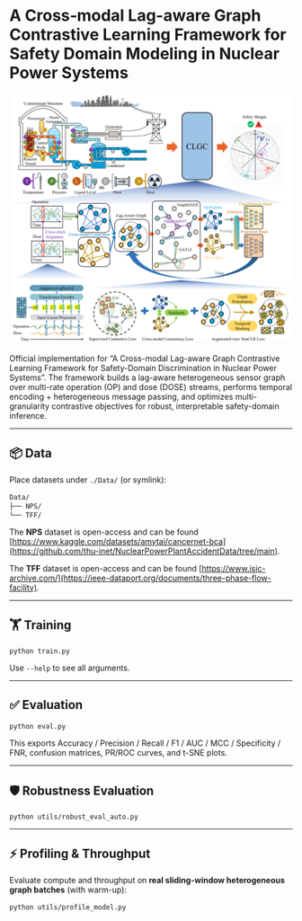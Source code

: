 
# A Cross‑modal Lag-aware Graph Contrastive Learning Framework for Safety Domain Modeling in Nuclear Power Systems

![image](https://github.com/JinlinYY/CLGC/blob/main/Abstract_graph.png)

Official implementation for “A Cross-modal Lag-aware Graph Contrastive Learning Framework for Safety-Domain Discrimination in Nuclear Power Systems”.
The framework builds a lag-aware heterogeneous sensor graph over multi-rate operation (OP) and dose (DOSE) streams, performs temporal encoding + heterogeneous message passing, and optimizes multi-granularity contrastive objectives for robust, interpretable safety-domain inference.


---

## 📦 Data


Place datasets under `./Data/` (or symlink):

```
Data/
├── NPS/         
└── TFF/          
```
The **NPS** dataset is open-access and can be found [https://www.kaggle.com/datasets/amytai/cancernet-bca](https://github.com/thu-inet/NuclearPowerPlantAccidentData/tree/main).

The **TFF** dataset is open-access and can be found [https://www.isic-archive.com/](https://ieee-dataport.org/documents/three-phase-flow-facility).

------

## 🏋️ Training

```
python train.py

```

Use `--help` to see all arguments.

------

## ✅ Evaluation

```
python eval.py
```

This exports Accuracy / Precision / Recall / F1 / AUC / MCC / Specificity / FNR, confusion matrices, PR/ROC curves, and t-SNE plots.

------

## 🛡 Robustness Evaluation

```
python utils/robust_eval_auto.py 
```

------

## ⚡ Profiling & Throughput

Evaluate compute and throughput on **real sliding-window heterogeneous graph batches** (with warm-up):

```
python utils/profile_model.py
```
